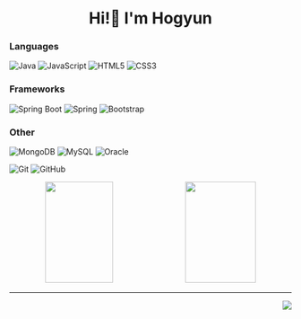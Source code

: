 <h1 align="center">Hi!👋 I'm Hogyun</h1>

<h3>Languages</h3>

![Java](https://img.shields.io/badge/java-%23ED8B00.svg?style=for-the-badge&logo=openjdk&logoColor=white)
![JavaScript](https://img.shields.io/badge/javascript-%23323330.svg?style=for-the-badge&logo=javascript&logoColor=%23F7DF1E)
![HTML5](https://img.shields.io/badge/html5-%23E34F26.svg?style=for-the-badge&logo=html5&logoColor=white)
![CSS3](https://img.shields.io/badge/css3-%231572B6.svg?style=for-the-badge&logo=css3&logoColor=white)

<h3>Frameworks</h3>

![Spring Boot](https://img.shields.io/badge/spring_boot-%236DB33F.svg?style=for-the-badge&logo=spring-boot&logoColor=white)
![Spring](https://img.shields.io/badge/spring-%236DB33F.svg?style=for-the-badge&logo=spring&logoColor=white)
![Bootstrap](https://img.shields.io/badge/bootstrap-%238511FA.svg?style=for-the-badge&logo=bootstrap&logoColor=white)

<h3>Other</h3>

![MongoDB](https://img.shields.io/badge/MongoDB-%234ea94b.svg?style=for-the-badge&logo=mongodb&logoColor=white)
![MySQL](https://img.shields.io/badge/mysql-4479A1.svg?style=for-the-badge&logo=mysql&logoColor=white)
![Oracle](https://img.shields.io/badge/Oracle-F80000?style=for-the-badge&logo=oracle&logoColor=white)

![Git](https://img.shields.io/badge/git-%23F05033.svg?style=for-the-badge&logo=git&logoColor=white)
![GitHub](https://img.shields.io/badge/github-%23121011.svg?style=for-the-badge&logo=github&logoColor=white)


<p align="center">
  <img height="180em" width="49%" src="https://github-readme-stats.vercel.app/api?username=hg316&show_icons=true&theme=radical" />
  <img height="180em" width="50%" src="https://github-readme-stats.vercel.app/api/top-langs/?username=hg316&layout=compact&show_icons=true&theme=radical" />
</p>
<hr>
<p align="right">
  <img src="https://hits.seeyoufarm.com/api/count/incr/badge.svg?url=https%3A%2F%2Fgithub.com%2Fhg316&count_bg=%2379C83D&title_bg=%23555555&icon=&icon_color=%23E7E7E7&title=hits&edge_flat=false" />
</p>
